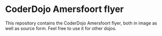 # CoderDojo Amersfoort flyer

This repository contains the CoderDojo Amersfoort flyer, both in image as well as source form. Feel free to use it for other dojos.

